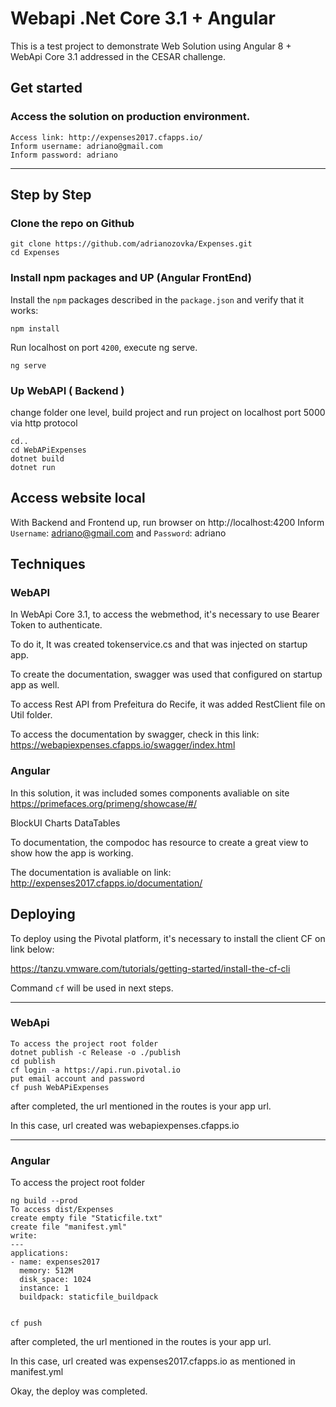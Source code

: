 # Webapi .Net Core 3.1 + Angular

This is a test project to demonstrate Web Solution using Angular 8 + WebApi Core 3.1 addressed in the CESAR challenge.

## Get started

### Access the solution on production environment.

```shell
Access link: http://expenses2017.cfapps.io/
Inform username: adriano@gmail.com
Inform password: adriano
```

----------------------------------------------------------------------------

## Step by Step

### Clone the repo on Github

```shell
git clone https://github.com/adrianozovka/Expenses.git
cd Expenses
```

### Install npm packages and UP (Angular FrontEnd)

Install the `npm` packages described in the `package.json` and verify that it works:

```shell
npm install
```

Run localhost on port `4200`, execute ng serve.

```shell
ng serve
```

### Up WebAPI ( Backend )

change folder one level, build project and run project on localhost port 5000 via http protocol

```shell
cd..
cd WebAPiExpenses
dotnet build
dotnet run
```


## Access website local

With Backend and Frontend up, run browser on http://localhost:4200
Inform `Username`: adriano@gmail.com and `Password`: adriano

## Techniques

### WebAPI

In WebApi Core 3.1, to access the webmethod, it's necessary to use Bearer Token to authenticate.

To do it, It was created tokenservice.cs and that was injected on startup app.

To create the documentation, swagger was used that configured on startup app as well.

To access Rest API from Prefeitura do Recife, it was added RestClient file on Util folder.

To access the documentation by swagger, check in this link: https://webapiexpenses.cfapps.io/swagger/index.html

### Angular

In this solution, it was included somes components avaliable on site https://primefaces.org/primeng/showcase/#/

BlockUI
Charts
DataTables

To documentation, the compodoc has resource to create a great view to show how the app is working.

The documentation is avaliable on link:
http://expenses2017.cfapps.io/documentation/

## Deploying

To deploy using the Pivotal platform, it's necessary to install the  client CF on link below:

https://tanzu.vmware.com/tutorials/getting-started/install-the-cf-cli

Command `cf` will be used in next steps.

-------------------------------------------------------------------------------

### WebApi

```shell
To access the project root folder
dotnet publish -c Release -o ./publish
cd publish
cf login -a https://api.run.pivotal.io
put email account and password
cf push WebAPiExpenses
```

after completed, the url mentioned in the routes is your app url.

In this case, url created was webapiexpenses.cfapps.io

----------------------------------------------------------------------------

### Angular
To access the project root folder

```shell
ng build --prod
To access dist/Expenses
create empty file "Staticfile.txt"
create file "manifest.yml"
write:
---
applications:
- name: expenses2017
  memory: 512M
  disk_space: 1024
  instance: 1
  buildpack: staticfile_buildpack
  
  
cf push
```

after completed, the url mentioned in the routes is your app url.

In this case, url created was expenses2017.cfapps.io as mentioned in manifest.yml

Okay, the deploy was completed.

